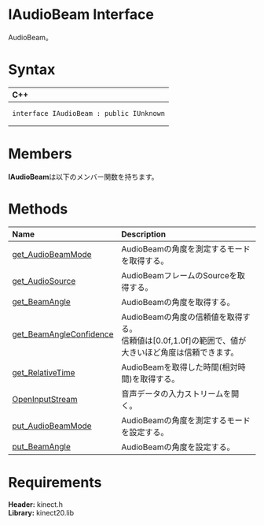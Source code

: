 IAudioBeam Interface  
====================  

AudioBeam。 <span id="syntaxSection"></span>

Syntax  
======  

<table>
<colgroup>
<col width="100%" />
</colgroup>
<thead>
<tr class="header">
<th align="left">C++</th>
</tr>
</thead>
<tbody>
<tr class="odd">
<td align="left"><pre><code>interface IAudioBeam : public IUnknown</code></pre></td>
</tr>
</tbody>
</table>

<span id="classMembersSection"></span>

Members  
=======  

**IAudioBeam**は以下のメンバー関数を持ちます。  

<span id="publicmethodsSection"></span>

Methods  
=======  

<table>
<colgroup>
<col width="30%" />
<col width="60%" />
</colgroup>
<thead>
<tr class="header">
<th align="left">Name</th>
<th align="left">Description</th>
</tr>
</thead>
<tbody>
<tr class="odd">
<td align="left"><a href="IAudioBeam_Interface/Methods/get_AudioBeamMode_Method.md">get_AudioBeamMode</a></td>
<td align="left">AudioBeamの角度を測定するモードを取得する。</td>
</tr>
<tr class="even">
<td align="left"><a href="IAudioBeam_Interface/Methods/get_AudioSource_Method.md">get_AudioSource</a></td>
<td align="left">AudioBeamフレームのSourceを取得する。</td>
</tr>
<tr class="odd">
<td align="left"><a href="IAudioBeam_Interface/Methods/get_BeamAngle_Method.md">get_BeamAngle</a></td>
<td align="left">AudioBeamの角度を取得する。</td>
</tr>
<tr class="even">
<td align="left"><a href="IAudioBeam_Interface/Methods/get_BeamAngleConfidence.md">get_BeamAngleConfidence</a></td>
<td align="left">AudioBeamの角度の信頼値を取得する。<br/>信頼値は[0.0f,1.0f]の範囲で、値が大きいほど角度は信頼できます。</td>
</tr>
<tr class="odd">
<td align="left"><a href="IAudioBeam_Interface/Methods/get_RelativeTime_Method.md">get_RelativeTime</a></td>
<td align="left">AudioBeamを取得した時間(相対時間)を取得する。</td>
</tr>
<tr class="even">
<td align="left"><a href="IAudioBeam_Interface/Methods/OpenInputStream_Method.md">OpenInputStream</a></td>
<td align="left">音声データの入力ストリームを開く。</td>
</tr>
<tr class="odd">
<td align="left"><a href="IAudioBeam_Interface/Methods/put_AudioBeamMode_Method.md">put_AudioBeamMode</a></td>
<td align="left">AudioBeamの角度を測定するモードを設定する。</td>
</tr>
<tr class="even">
<td align="left"><a href="IAudioBeam_Interface/Methods/put_BeamAngle_Method.md">put_BeamAngle</a></td>
<td align="left">AudioBeamの角度を設定する。</td>
</tr>
</tbody>
</table>

<span id="requirements"></span>

Requirements  
============  

**Header:** kinect.h  
**Library:** kinect20.lib  



<!--Please do not edit the data in the comment block below.-->
<!--
TOCTitle : IAudioBeam Interface
RLTitle : IAudioBeam Interface
KeywordK : IAudioBeam interface, about
HelpPriority : 2
TopicType : apiref
KeywordF : IAudioBeam
KeywordF : Microsoft.Kinect.kinect.IAudioBeam
KeywordA : T:Microsoft.Kinect.kinect.IAudioBeam
AssetID : T:Microsoft.Kinect.kinect.IAudioBeam
Locale : en-us
CommunityContent : 1
APIType : Managed
APILocation : 
APIName : Microsoft.Kinect.kinect.IAudioBeam
TargetOS : Windows
TopicType : kbSyntax
DevLang : C++
DocSet : K4Wv2
ProjType : K4Wv2Proj
Technology : Kinect for Windows
Product : Kinect for Windows SDK v2
productversion : 20
-->
